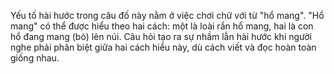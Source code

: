Yếu tố hài hước trong câu đố này nằm ở việc chơi chữ với từ "hổ mang". "Hổ mang" có thể được hiểu theo hai cách: một là loài rắn hổ mang, hai là con hổ đang mang (bò) lên núi. Câu hỏi tạo ra sự nhầm lẫn hài hước khi người nghe phải phân biệt giữa hai cách hiểu này, dù cách viết và đọc hoàn toàn giống nhau.
